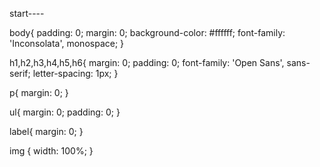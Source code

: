 start----

body{
    padding: 0;
    margin: 0;
    background-color: #ffffff;
    font-family: 'Inconsolata', monospace;
}


h1,h2,h3,h4,h5,h6{
    margin: 0;
    padding: 0;
    font-family: 'Open Sans', sans-serif;
    letter-spacing: 1px;
}



p{
    margin: 0;
}

ul{
    margin: 0;
    padding: 0;
}

label{
    margin: 0;
}


img {
	width: 100%;
}











